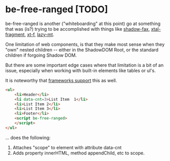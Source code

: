 # be-free-ranged [TODO]

be-free-ranged is another ("whiteboarding" at this point) go at something that was (is?) trying to be accomplished with things like [shadow-fax](https://github.com/bahrus/sceadu-fax), [xtal-fragment](https://github.com/bahrus/xtal-fragment), [xt-f](https://github.com/bahrus/xt-f), [lazy-mt](https://github.com/bahrus/lazy-mt).

One limitation of web components, is that they make most sense when they "own" nested children -- either in the ShadowDOM Root, or the standard children if forgoing Shadow DOM.

But there are some important edge cases where that limitation is a bit of an issue, especially when working with built-in elements like tables or ul's.

It is noteworthy that [frameworks support](https://reactjs.org/docs/fragments.html) this as well.

```html
<ul>
    <li>Header</li>
    <li data-cnt=3>List Item  1</li>
    <li>List Item 2</li>
    <li>List Item 3</li>
    <li>Footer</li>
    <script be-free-ranged>
    </script>
</ul>
```

... does the following:

1.  Attaches "scope" to element with attribute data-cnt
2.  Adds property innerHTML, method appendChild, etc to scope.

